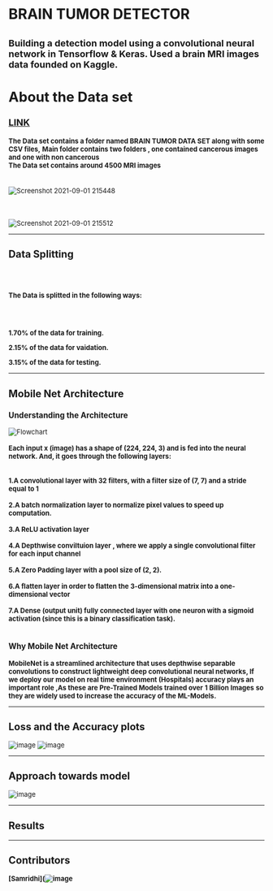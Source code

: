 # BRAIN TUMOR DETECTOR

**<font size= "4"> Building a detection model using a convolutional neural network in Tensorflow & Keras.
Used a brain MRI images data founded on Kaggle.**<font/>
---
## About the Data set

**[LINK](https://www.kaggle.com/preetviradiya/brian-tumor-dataset)**

**<font size ="2">The Data set contains a folder named BRAIN TUMOR DATA SET along with some CSV files,**<font/>
**<font size ="2">Main folder contains two folders , one contained cancerous images and one with non cancerous**<font/>
<br />
**<font size ="2">The Data set contains around 4500 MRI images**<font/>
  <br />
  <br />

![Screenshot 2021-09-01 215448](https://user-images.githubusercontent.com/81116984/131708425-5a3679e8-b47d-4e38-802d-18d68e2a384b.png)
<br />
<br />
<br />
<br />
![Screenshot 2021-09-01 215512](https://user-images.githubusercontent.com/81116984/131708508-5bf60d35-5266-4cc6-9e9d-221dd6f10be4.png)
___


## **Data Splitting**

<br />
<br />

**The Data is splitted in the following ways:**

<br />
<br />

**1.70% of the data for training.**
<br />

**2.15% of the data for vaidation.**
<br />

**3.15% of the data for testing.**

___

## **Mobile Net Architecture**
  
### **Understanding the Architecture**
  
  ![Flowchart](https://user-images.githubusercontent.com/81116984/132092130-65ac2f15-3719-426f-9e40-d44a1868e692.png)
  <br />
  <br />
**Each input x (image) has a shape of (224, 224, 3) and is fed into the neural network. And, it goes through the following layers:**
<br />
<br />
<br />
**1.A convolutional layer with 32 filters, with a filter size of (7, 7) and a stride equal to 1**
<br />
<br />
**2.A batch normalization layer to normalize pixel values to speed up computation.**
<br />
<br />
**3.A ReLU activation layer**
<br />
<br />
**4.A Depthwise conviltuion layer , where we apply a single convolutional filter for each input channel**
<br />
<br />
**5.A Zero Padding layer with a pool size of (2, 2).**
<br />
<br />
**6.A flatten layer in order to flatten the 3-dimensional matrix into a one-dimensional vector**
<br />
<br />
**7.A Dense (output unit) fully connected layer with one neuron with a sigmoid activation (since this is a binary classification task).**
<br />
<br />
### **Why Mobile Net Architecture**
**MobileNet is a streamlined architecture that uses depthwise separable convolutions to construct lightweight deep convolutional neural networks, If we deploy our model on real time environment (Hospitals) accuracy plays an important role ,As these are Pre-Trained Models 
trained over** **1 Billion Images** **so they are widely used to increase the accuracy of the ML-Models.**
___


## **Loss and the Accuracy plots**

![image](https://user-images.githubusercontent.com/81116984/132092385-11bceb17-3c77-49b6-a9bb-65a88d75dafa.png) ![image](https://user-images.githubusercontent.com/81116984/132092400-3e563eb7-2ef9-454c-82d2-e2d550466a61.png)

___

## **Approach towards model**

![image](https://user-images.githubusercontent.com/81116984/132089292-48a7d22d-3652-4ab2-bada-6965a7a60816.png)

___
  
 ## Results
  
  
  
  
  
  
  
  
  
  
  
  
  
  
  
  
  
  
  
  ___
  
  ## **Contributors**
  
**[Samridhi](![image](https://github.com/samridhikapoor)**

  
  




































